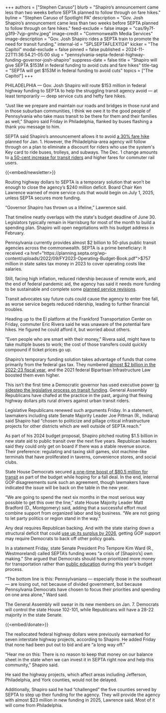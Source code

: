 +++
authors = ["Stephen Caruso"]
blurb = "Shapiro’s announcement came less than two weeks before SEPTA planned to follow through on fare hikes."
byline = "Stephen Caruso of Spotlight PA"
description = "Gov. Josh Shapiro’s announcement came less than two weeks before SEPTA planned to follow through on fare hikes."
feed-exclude = false
image = "cas/9y7f-g3f9-7vjp-gmhv.jpeg"
image-credit = "Commonwealth Media Services"
image-description = "Gov. Josh Shapiro rides a SEPTA train to promote the need for transit funding."
internal-id = "SPLSEPTAFLEX1124"
kicker = "The Capitol"
modal-exclude = false
pinned = false
published = 2024-11-22T11:36:54.21-05:00
slug = "pennsylvania-septa-federal-highway-funding-governor-josh-shapiro"
suppress-date = false
title = "Shapiro will give SEPTA $153M in federal funding to avoid cuts and fare hikes"
title-tag = "SEPTA will get $153M in federal funding to avoid cuts"
topics = ["The Capitol"]
+++

PHILADELPHIA — Gov. Josh Shapiro will route $153 million in federal highway funding to SEPTA to help the struggling transit agency avoid — at least temporarily — deep service cuts and hefty fare hikes.

“Just like we prepare and maintain our roads and bridges in those rural and in those suburban communities, I think we owe it to the good people of Pennsylvania who take mass transit to be there for them and their families as well,” Shapiro said Friday in Philadelphia, flanked by buses flashing a thank you message to him.

SEPTA said Shapiro’s announcement allows it to avoid <a href="https://www.nbcphiladelphia.com/news/local/septa-to-unveil-plan-for-historically-high-fare-increase-major-service-cuts/4025754/">a 30% fare hike</a> planned for Jan. 1. However, the Philadelphia-area agency will follow through on a plan to eliminate a discount for riders who use the system&#39;s Key card to ride buses, trolleys, and subways. The Dec. 1 change amounts to <a href="https://web.archive.org/20240922002942/https://wwww.septa.org/news/fall-2024-proposed-fare-adjustments/">a 50-cent increase for transit riders</a> and higher fares for commuter rail users.

{{<embed/newsletter>}}

Routing highway dollars to SEPTA is a temporary solution that won’t be enough to close the agency’s $240 million deficit. Board Chair Ken Lawrence warned of more service cuts that would begin on July 1, 2025, unless SEPTA secures more funding.

“Governor Shapiro has thrown us a lifeline,” Lawrence said.

That timeline neatly overlaps with the state&#39;s budget deadline of June 30. Legislators typically remain in Harrisburg for most of the month to build a spending plan. Shapiro will open negotiations with his budget address in February.

Pennsylvania currently provides almost $2 billion to 50-plus public transit agencies across the commonwealth. SEPTA is a prime beneficiary: It received <a href="https://planning.septa.org/wp-content/uploads/2022/09/FY2023-Operating-Budget-Book.pdf">$757 million</a> in state sales tax money in 2023 to cover operating costs like salaries.

Still, facing high inflation, reduced ridership because of remote work, and the end of federal pandemic aid, the agency has said it needs more funding to be sustainable and complete some <a href="https://www.nbcphiladelphia.com/news/transportation-and-transit/transit-death-spiral-puts-septas-bus-revolution-on-hold/4028645/">planned service revisions</a>.

Transit advocates say future cuts could cause the agency to enter free fall, as worse service begets reduced ridership, leading to further financial troubles.

Heading up to the El platform at the Frankford Transportation Center on Friday, commuter Eric Rivera said he was unaware of the potential fare hikes. He figured he could afford it, but worried about others.

“Even people who are smart with their money,” Rivera said, might have to take multiple buses to work; the cost of those transfers could quickly compound if ticket prices go up.

Shapiro’s temporary funding solution takes advantage of funds that come primarily from the federal gas tax. They numbered <a href="https://www.dot.state.pa.us/public/PubsForms/Publications/PUB%20409.pdf">almost $2 billion in the 2022-23 fiscal year</a>, and the 2021 federal Bipartisan Infrastructure Law boosted them even higher.

This isn’t the first time a Democratic governor has used executive power <a href="https://www.spotlightpa.org/news/2024/11/pennsylvania-septa-funding-josh-shapiro-state-budget/">to sidestep the legislative process on transit funding</a>. General Assembly Republicans have chafed at the practice in the past, arguing that flexing highway dollars pits rural drivers against urban transit riders.

Legislative Republicans renewed such arguments Friday. In a statement, lawmakers including state Senate Majority Leader Joe Pittman (R., Indiana) said Shapiro had “chosen to politicize and pillage critical infrastructure projects for other districts which are well outside of SEPTA reach.”

As part of his 2024 budget proposal, Shapiro pitched routing $1.5 billion in new state aid to public transit over the next five years. Republican leaders said they could only get on board if there was a stable revenue source. Their preference: regulating and taxing skill games, slot machine-like terminals that have proliferated in taverns, convenience stores, and social clubs.

State House Democrats secured <a href="https://www.spotlightpa.org/news/2024/07/pennsylvania-budget-public-schools-economic-development-scholarships-josh-shapiro-legislature/">a one-time boost of $80.5 million for transit</a> as part of the budget while hoping for a fall deal. In the end, internal GOP disagreements sunk such an agreement, though lawmakers have indicated the issue will be back on the table in the new year.

“We are going to spend the next six months in the most serious way possible to get this over the line,” state House Majority Leader Matt Bradford (D., Montgomery) said, adding that a successful effort must combine support from organized labor and big business. “We are not going to let party politics or region stand in the way.”

Any deal requires Republican backing. And with the state staring down a structural deficit that could <a href="https://www.spotlightpa.org/news/2024/08/budget-deficit-surplus-revenue-pennsylvania-legislature/">use up its surplus by 2026</a>, getting GOP support may require Democrats to back off other policy goals.

In a statement Friday, state Senate President Pro Tempore Kim Ward (R., Westmoreland) called SEPTA’s funding woes “a crisis of \[Shapiro’s\] own making.” She argued that Democrats should have prioritized more money for transportation rather than <a href="https://www.spotlightpa.org/news/2024/07/education-budget-late-funding-poverty-pennsylvania/">public education</a> during this year’s budget process.

“The bottom line is this: Pennsylvanians — especially those in the southeast — are losing out, not because of divided government, but because Pennsylvania Democrats have chosen to focus their priorities and spending on one area alone,” Ward said.

The General Assembly will swear in its new members on Jan. 7. Democrats will control the state House 102-101, while Republicans will have a 28-22 majority in the state Senate.

{{<embed/donate>}}

The reallocated federal highway dollars were previously earmarked for seven interstate highway projects, according to Shapiro. He added Friday that none had been put out to bid and are “a long way off.”

“Hear me on this: There is no reason to keep that money on our balance sheet in the state when we can invest it in SEPTA right now and help this community,” Shapiro said.

He said the highway projects, which affect areas including Jefferson, Philadelphia, and York counties, would not be delayed.

Additionally, Shapiro said he had “challenged” the five counties served by SEPTA to step up their funding for the agency. They will provide the agency with almost $23 million in new funding in 2025, Lawrence said. Most of it will come from Philadelphia.

